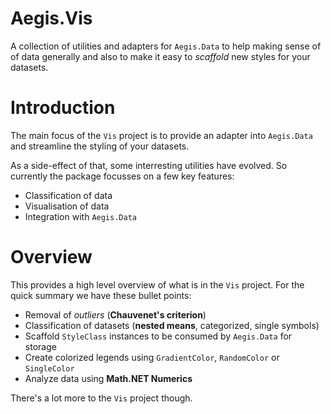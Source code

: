 # Aegis.Vis
A collection of utilities and adapters for `Aegis.Data` to help making sense of 
of data generally and also to make it easy to *scaffold* new styles for your
datasets.

# Introduction
The main focus of the `Vis` project is to provide an adapter into `Aegis.Data` and
streamline the styling of your datasets.

As a side-effect of that, some interresting utilities have evolved. So currently
the package focusses on a few key features:

* Classification of data
* Visualisation of data
* Integration with `Aegis.Data`

# Overview
This provides a high level overview of what is in the `Vis` project. For the 
quick summary we have these bullet points:

* Removal of *outliers* (**Chauvenet's criterion**)
* Classification of datasets (**nested means**, categorized, single symbols)
* Scaffold `StyleClass` instances to be consumed by `Aegis.Data` for storage
* Create colorized legends using `GradientColor`, `RandomColor` or `SingleColor`
* Analyze data using **Math.NET Numerics**

There's a lot more to the `Vis` project though. 